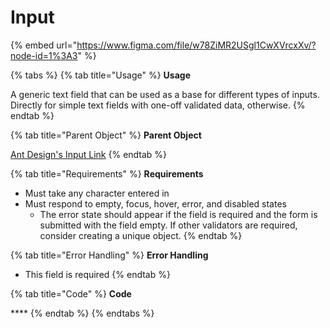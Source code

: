 # Input

{% embed url="https://www.figma.com/file/w78ZiMR2USgl1CwXVrcxXv/?node-id=1%3A3" %}

{% tabs %}
{% tab title="Usage" %}
**Usage**

A generic text field that can be used as a base for different types of inputs. Directly for simple text fields with one-off validated data, otherwise.
{% endtab %}

{% tab title="Parent Object" %}
**Parent Object**

[Ant Design's Input Link](https://ant.design/components/input/)
{% endtab %}

{% tab title="Requirements" %}
**Requirements**

* Must take any character entered in
* Must respond to empty, focus, hover, error, and disabled states
  * The error state should appear if the field is required and the form is submitted with the field empty. If other validators are required, consider creating a unique object.
{% endtab %}

{% tab title="Error Handling" %}
**Error Handling**

* This field is required
{% endtab %}

{% tab title="Code" %}
**Code**

\*\*\*\*
{% endtab %}
{% endtabs %}



